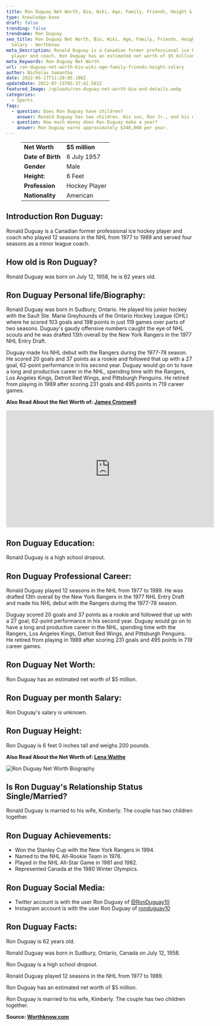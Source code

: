 ```yaml
---
title: Ron Duguay Net Worth, Bio, Wiki, Age, Family, Friends, Height & Salary
type: knowledge-base
draft: false
trending: false
trendname: Ron Duguay
seo_title: Ron Duguay Net Worth, Bio, Wiki, Age, Family, Friends, Height &
  Salary - Worthknow
meta_Description: Ronald Duguay is a Canadian former professional ice hockey
  player and coach. Ron Duguay has an estimated net worth of $5 million.
meta_Keywords: Ron Duguay Net Worth
url: ron-duguay-net-worth-bio-wiki-age-family-friends-height-salary
author: Nicholas Samantha
date: 2022-05-17T11:29:05.106Z
updateDate: 2022-07-15T05:37:42.561Z
featured_Image: /uploads/ron-duguay-net-worth-bio-and-details.webp
categories:
  - Sports
faqs:
  - question: Does Ron Duguay have children?
    answer: Ronald Duguay has two children. His son, Ron Jr., and his daughter, Ashley.
  - question: How much money does Ron Duguay make a year?
    answer: Ron Duguay earns approximately $340,000 per year.
---
```

<figure class="wp-block-table is-style-stripes">
  <table>
    <tbody>
      <tr>
        <td>
          <strong>Net Worth</strong>
        </td>
        <td>
          <strong>$5 million</strong>
        </td>
      </tr>
      <tr>
        <td>
          <strong>Date of Birth</strong>
        </td>
        <td>6 July 1957</td>
      </tr>
      <tr>
        <td>
          <strong>Gender</strong>
        </td>
        <td>Male</td>
      </tr>
      <tr>
        <td>
          <strong>Height:</strong>
        </td>
        <td>6 Feet</td>
      </tr>
      <tr>
        <td>
          <strong>Profession</strong>
        </td>
        <td>Hockey Player</td>
      </tr>
      <tr>
        <td>
          <strong>Nationality</strong>
        </td>
        <td>American</td>
      </tr>
    </tbody>
  </table>
</figure>

## **Introduction Ron Duguay:**

Ronald Duguay is a Canadian former professional ice hockey player and coach who played 12 seasons in the NHL from 1977 to 1989 and served four seasons as a minor league coach.

## **How old is Ron Duguay?**

Ronald Duguay was born on July 12, 1958, he is 62 years old. 

## **Ron Duguay Personal life/Biography:**

Ronald Duguay was born in Sudbury, Ontario. He played his junior hockey with the Sault Ste. Marie Greyhounds of the Ontario Hockey League (OHL) where he scored 103 goals and 198 points in just 119 games over parts of two seasons. Duguay's gaudy offensive numbers caught the eye of NHL scouts and he was drafted 13th overall by the New York Rangers in the 1977 NHL Entry Draft.

Duguay made his NHL debut with the Rangers during the 1977-78 season. He scored 20 goals and 37 points as a rookie and followed that up with a 27 goal, 62-point performance in his second year. Duguay would go on to have a long and productive career in the NHL, spending time with the Rangers, Los Angeles Kings, Detroit Red Wings, and Pittsburgh Penguins. He retired from playing in 1989 after scoring 231 goals and 495 points in 719 career games.

**Also Read About the Net Worth of: <a href="https://worthknow.com/james-cromwell-net-worth-bio-age-family-friends-height-salary/" target="_blank" rel="noopener">James Cromwell</a>**

<iframe width="560" height="315" src="https://www.youtube.com/embed/0zQX7xrqEYA" title="YouTube video player" frameborder="0" allow="accelerometer; autoplay; clipboard-write; encrypted-media; gyroscope; picture-in-picture" allowfullscreen></iframe>

## **Ron Duguay Education:**

Ronald Duguay is a high school dropout.

## **Ron Duguay Professional Career:**

 Ronald Duguay played 12 seasons in the NHL from 1977 to 1989. He was drafted 13th overall by the New York Rangers in the 1977 NHL Entry Draft and made his NHL debut with the Rangers during the 1977-78 season. 

Duguay scored 20 goals and 37 points as a rookie and followed that up with a 27 goal, 62-point performance in his second year. Duguay would go on to have a long and productive career in the NHL, spending time with the Rangers, Los Angeles Kings, Detroit Red Wings, and Pittsburgh Penguins. He retired from playing in 1989 after scoring 231 goals and 495 points in 719 career games. 

## **Ron Duguay Net Worth:**

Ron Duguay has an estimated net worth of $5 million.

## **Ron Duguay per month Salary:**

Ron Duguay's salary is unknown.

## **Ron Duguay Height:**

Ron Duguay is 6 feet 0 inches tall and weighs 200 pounds.

**Also Read About the Net Worth of: <a href="https://worthknow.com/lena-waithe-net-worth-bio-wiki-age-family-friends-height-salary/" target="_blank" rel="noopener">Lena Waithe</a>**

![Ron Duguay Net Worth Biography](/uploads/ron-duguay-net-worth-.webp)

## **Is Ron Duguay's Relationship Status Single/Married?**

Ronald Duguay is married to his wife, Kimberly. The couple has two children together.

## **Ron Duguay Achievements:**

* Won the Stanley Cup with the New York Rangers in 1994. 
* Named to the NHL All-Rookie Team in 1978. 
* Played in the NHL All-Star Game in 1981 and 1982. 
* Represented Canada at the 1980 Winter Olympics.

## **Ron Duguay Social Media:**

* Twitter account is with the user Ron Duguay of <a href="https://twitter.com/RonDuguay10" target="_blank" rel="nofollow" rel="noopener">@RonDuguay10</a>
* Instagram account is with the user Ron Duguay of <a href="https://www.instagram.com/ronduguay10/" target="_blank" rel="nofollow" rel="noopener">ronduguay10</a>

## **Ron Duguay Facts:**

Ron Duguay is 62 years old. 

Ronald Duguay was born in Sudbury, Ontario, Canada on July 12, 1958. 

Ron Duguay is a high school dropout. 

Ronald Duguay played 12 seasons in the NHL from 1977 to 1989. 

Ron Duguay has an estimated net worth of $5 million. 

Ron Duguay is married to his wife, Kimberly. The couple has two children together.

**Source: <a href="https://worthknow.com/" target="_blank" rel="noopener">Worthknow.com</a>**